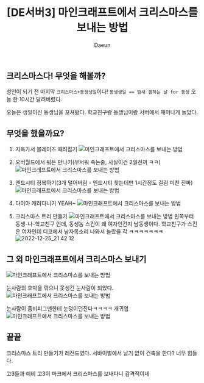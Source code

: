 ﻿---
layout: post
title: '[DE서버3] 마인크래프트에서 크리스마스를 보내는 방법'
subheading: 내가 만든 야생서버에서 게임하기
author: Daeun
categories: Game
banner:
tags: 마인크래프트 minecraft 야생서버 마인크래프트장거리멀티

---

## 크리스마스다! 무엇을 해볼까?
성인이 되기 전 마지막 `크리스마스+동생생일`이다! 
`동생생일 == 밤새 겜하는 날 for 동생`
오늘 한 10시간 달려버렸다.

오늘은 생일이신 동생님을 꼬셔왔다.
학교친구랑 동생님이랑 서버에서 재미나게 놀았다.

## 무엇을 했을까요?

1. 지옥가서 블레이즈 때려잡기
![마인크래프트에서 크리스마스를 보내는 방법](https://user-images.githubusercontent.com/79370538/209470361-df6b0e4a-6599-4d41-8c3a-1676fb4aa7a5.png)

2. 오버월드에서 워든 만나기(무서워 죽는줄, 사실이건 2일전꺼 ㅋㅋ)
![마인크래프트에서 크리스마스를 보내는 방법](https://user-images.githubusercontent.com/79370538/209470359-cc355fd0-34ae-47a8-a613-5136de6b4bb7.png)

3. 엔드시티 정복하기(3개 털어버림 - 엔드시티 찾는데만 1시간정도 걸림 미친 진짜)
![마인크래프트에서 크리스마스를 보내는 방법](https://user-images.githubusercontent.com/79370538/209470357-57a4661d-6efe-43da-80b6-d55667c0e49c.png)

4. 다이아 캐러다니기 YEAH~
![마인크래프트에서 크리스마스를 보내는 방법](https://user-images.githubusercontent.com/79370538/209470368-0703e862-9de2-4c47-814d-c5179601c76d.png)

5. 크리스마스 트리 만들기
![마인크래프트에서 크리스마스를 보내는 방법](https://user-images.githubusercontent.com/79370538/209470383-9587da45-f1d2-4123-aa93-0137961364d7.png)
왼쪽부터 동생-나-학교친구 인데, 동생놈 스킨이 왜 여자인건지 남동생이다. 학교친구가 스킨은 여자인데 디코에서 남자목소리 나와서 놀랐을 각 ㅋㅋㅋㅋㅋㅋㅋ
![2022-12-25_21 42 12](https://user-images.githubusercontent.com/79370538/209470386-3c055e8f-750c-4828-bb0b-2913f9d4eecb.png)

## 그 외 마인크래프트에서 크리스마스 보내기
![마인크래프트에서 크리스마스를 보내는 방법](https://user-images.githubusercontent.com/79370538/213460571-57d88c8a-8934-4441-89fc-aac66b0993cb.png)

눈사람의 호박을 깎으니 못생긴 눈사람이 되었다. 
![마인크래프트에서 크리스마스를 보내는 방법](https://user-images.githubusercontent.com/79370538/213460594-8082265f-b880-46b1-a534-7b821b533b4a.png)

눈사람이 좀비피그맨한테 눈덩이던진다ㅋㅋㅋㅋ 개귀엽
![마인크래프트에서 크리스마스를 보내는 방법](https://user-images.githubusercontent.com/79370538/213460613-c432f0d2-6ad9-4087-bd6f-2d0df9e94f32.png)


## 끝끝 
크리스마스 트리 만들기가 레전드였다. 
서바이벌에서 날기 없이 건축을 한다? 너무 힘들다.

고3들과 예비 고3이 마크에서 크리스마스를 보내다니 감격적이네